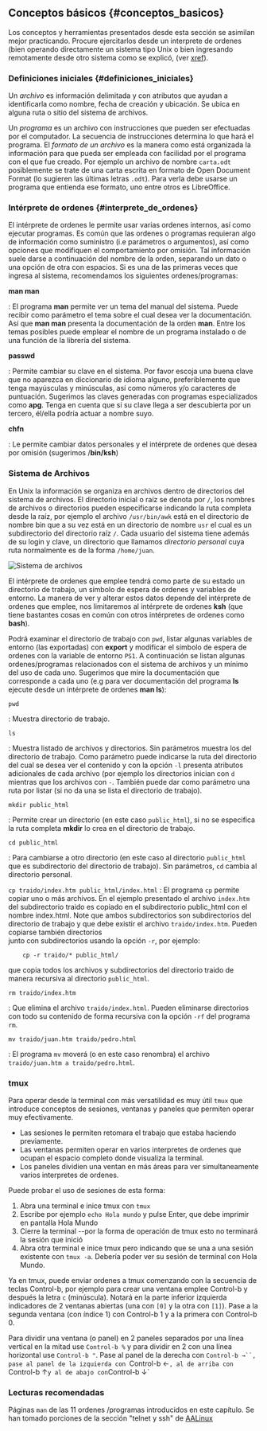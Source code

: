 ## Conceptos básicos {#conceptos_basicos}

Los conceptos y herramientas presentados desde esta sección se asimilan mejor 
practicando. 
Procure ejercitarlos desde un interprete de ordenes (bien operando 
directamente un sistema tipo Unix o bien ingresando remotamente desde otro 
sistema como se explicó, (ver [xref](#primer_uso_de_adJ)).

### Definiciones iniciales {#definiciones_iniciales}

Un *archivo* es información delimitada y con atributos que ayudan a 
identificarla como nombre, fecha de creación y ubicación. Se ubica en alguna 
ruta o sitio del sistema de archivos.

Un *programa* es un archivo con instrucciones que pueden ser efectuadas 
por el computador.  La secuencia de instrucciones determina lo que hará el 
programa.  El *formato de un archivo* es la manera como está organizada la 
información para que pueda ser empleada con facilidad por el programa con el 
que fue creado.  Por ejemplo un archivo de nombre ```carta.odt``` posiblemente 
se trate de una carta escrita en formato de Open Document Format 
(lo sugieren las últimas letras ```.odt```). 
Para verla debe usarse un programa que entienda ese formato, uno entre otros 
es LibreOffice.

### Intérprete de ordenes {#interprete_de_ordenes}

El intérprete de ordenes le permite usar varias ordenes internos, así 
como ejecutar programas. 
Es común que las ordenes o programas requieran algo de información como 
suministro (i.e parámetros o argumentos), así como opciones que modifiquen 
el comportamiento por omisión. 
Tal información suele darse a continuación del nombre de la orden, separando 
un dato o una opción de otra con espacios. Si es una de las primeras veces 
que ingresa al sistema, recomendamos los siguientes ordenes/programas:

**man man**

:   El programa **man** permite ver un tema del manual del sistema. Puede 
recibir como parámetro el tema sobre el cual desea ver la documentación. 
Así que **man man** presenta la documentación de la orden **man**. 
Entre los temas posibles puede emplear el nombre de un programa instalado o 
de una función de la librería del sistema.  

**passwd**

: Permite cambiar su clave en el sistema. Por favor escoja una buena clave 
que no aparezca en diccionario de idioma alguno, preferiblemente que tenga 
mayúsculas y minúsculas, así como números y/o caracteres de puntuación. 
Sugerimos las claves generadas con programas especializados como **apg**. 
Tenga en cuenta que si su clave llega a ser descubierta por un tercero, 
él/ella podría actuar a nombre suyo.

**chfn**

: Le permite cambiar datos personales y el intérprete de ordenes que desea 
por omisión (sugerimos /**bin/ksh**)

### Sistema de Archivos

En Unix la información se organiza en archivos dentro de directorios del 
sistema de archivos.  El directorio inicial o raíz se denota por ```/```, los 
nombres de archivos o directorios pueden especificarse indicando la ruta 
completa desde la raíz, por ejemplo el archivo ```/usr/bin/awk``` está en el 
directorio de nombre bin que a su vez está en un directorio de nombre 
```usr``` el cual es un subdirectorio del directorio raíz ```/```. 
Cada usuario del sistema tiene además de su login y clave, un directorio que 
llamamos *directorio personal* cuya ruta normalmente es de la forma 
```/home/juan```.

![Sistema de archivos](img/arbol-archivos.png)

El intérprete de ordenes que emplee tendrá como parte de su estado un 
directorio de trabajo, un símbolo de espera de ordenes y variables de entorno. 
La manera de ver y alterar estos datos depende del intérprete de ordenes que 
emplee, nos limitaremos al intérprete de ordenes **ksh** (que tiene bastantes 
cosas en común con otros intérpretes de ordenes como **bash**).

Podrá examinar el directorio de trabajo con ```pwd```, listar algunas 
variables de entorno (las exportadas) con **export** y modificar el 
símbolo de espera de ordenes con la variable de entorno ```PS1```.
A continuación se listan algunas ordenes/programas relacionados con el 
sistema de archivos y un mínimo del uso de cada uno. Sugerimos que mire la 
documentación que corresponde a cada uno (e.g para ver documentación del 
programa **ls** ejecute desde un intérprete de ordenes **man ls**):

```pwd```

: Muestra directorio de trabajo.

```ls```

: Muestra listado de archivos y directorios. Sin parámetros muestra los del 
directorio de trabajo. Como parámetro puede indicarse la ruta del directorio 
del cual se desea ver el contenido y con la opción ```-l``` presenta atributos 
adicionales de cada archivo (por ejemplo los directorios inician con `d`
mientras que los archivos con `-`.  También puede dar como parámetro
una ruta por listar (si no da una se lista el directorio de trabajo).

```mkdir public_html```

: Permite crear un directorio (en este caso ```public_html```), si no se 
especifica la ruta completa **mkdir** lo crea en el directorio de trabajo.

```cd public_html```

: Para cambiarse a otro directorio (en este caso al directorio ```public_html```
que es subdirectorio del directorio de trabajo). Sin parámetros, ```cd```
cambia al directorio personal.

```cp traido/index.htm public_html/index.html```
: El programa ```cp``` permite copiar uno o más archivos. En el ejemplo 
presentado el archivo ```index.htm``` del subdirectorio traido es copiado 
en el subdirectorio public_html con el nombre index.html. Note que ambos 
subdirectorios son subdirectorios del directorio  de trabajo y que debe 
existir el archivo ```traido/index.htm```. Pueden copiarse también directorios  
junto con subdirectorios usando la opción ```-r```, por ejemplo:
```
    cp -r traido/* public_html/
```
que copia todos los archivos y subdirectorios del directorio traido de manera recursiva al 
directorio ```public_html```.

```rm traido/index.htm```

: Que elimina el archivo ```traido/index.html```. Pueden eliminarse 
directorios con todo su contenido de forma recursiva con la opción 
```-rf``` del programa ```rm```.

```mv traido/juan.htm traido/pedro.html```

: El programa ```mv``` moverá (o en este caso renombra) el archivo 
```traido/juan.htm a traido/pedro.html```.

### tmux

Para operar desde la terminal con más versatilidad es muy útil `tmux`
que introduce conceptos de sesiones, ventanas y paneles que permiten operar
muy efectivamente. 

* Las sesiones le permiten retomara el trabajo que estaba haciendo 
  previamente.
* Las ventanas permiten operar en varios interpretes de ordenes que ocupan
  el espacio completo donde visualiza la terminal.
* Los paneles dividien una ventan en más áreas para ver simultaneamente
  varios interpretes de ordenes.

Puede probar el uso de sesiones de esta forma:
1. Abra una terminal e inice tmux con `tmux`
2. Escribe por ejemplo `echo Hola mundo` y pulse Enter, que debe imprimir en pantalla Hola Mundo
3. Cierre la terminal  --por la forma de operación de tmux esto no terminará la sesión que inició
4. Abra otra terminal e inice tmux pero indicando que se una a una sesión existente con `tmux -a`.  Debería poder ver su sesión de terminal con Hola Mundo.

Ya en tmux, puede enviar ordenes a tmux comenzando con la secuencia de teclas 
Control-b, por ejemplo  para crear una ventana emplee Control-b y después
la letra `c` (minúscula).
Notará en la parte inferior izquierda indicadores de 2 ventanas
abiertas (una con `[0]` y la otra con `[1]`). 
Pase a la segunda ventana (con índice 1) con Control-b 1 y a la primera
con Control-b 0.

Para dividir una ventana (o panel) en 2 paneles separados por una línea 
vertical en la mitad use `Control-b %` y para dividir en 2 con una línea 
horizontal use `Control-b "`.  Pase al panel de la derecha con
`Control-b →``, pase al panel de la izquierda con `Control-b ←`,
al de arriba con `Control-b ↑` y al de abajo con `Control-b ↓`


### Lecturas recomendadas

Páginas ```man``` de las 11 ordenes /programas introducidos en este capítulo.
Se han tomado porciones de la sección "telnet y ssh" de [AALinux](#bibliografia)




 

 
